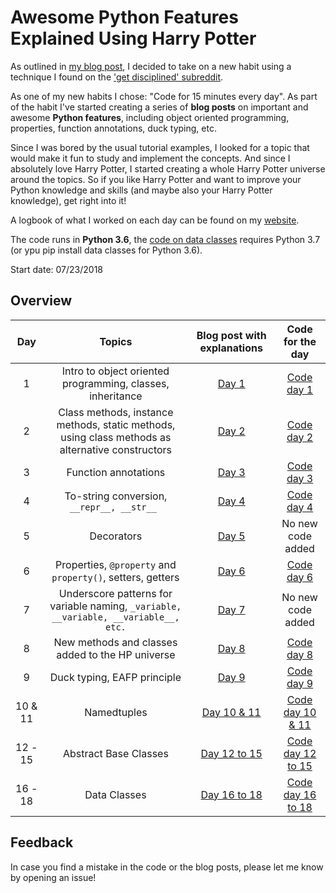 # Awesome Python Features Explained Using Harry Potter

As outlined in [my blog post](http://www.alpopkes.com/posts/2018/07/blog-post-1), I decided to take on a new habit using a technique I found on the ['get disciplined' subreddit](https://www.reddit.com/r/getdisciplined/comments/1x99m6/im_a_piece_of_shit_no_more_games_no_more_lies_no/cf9dz72/).

As one of my new habits I chose: "Code for 15 minutes every day". As part of the habit I've started creating a series of **blog posts** on important and awesome **Python features**, including object oriented programming, properties, function annotations, duck typing, etc.

Since I was bored by the usual tutorial examples, I looked for a topic that would make it fun to study and implement the concepts. And since I absolutely love Harry Potter, I started creating a whole Harry Potter universe around the topics. So if you like Harry Potter and want to improve your Python knowledge and skills (and maybe also your Harry Potter knowledge), get right into it!

A logbook of what I worked on each day can be found on my [website](http://www.alpopkes.com/year-archive/).

The code runs in **Python 3.6**, the [code on data classes](https://github.com/zotroneneis/harry_potter_universe/blob/master/code_per_day/day_16_to_18.py) requires Python 3.7 (or ypu pip install data classes for Python 3.6).

Start date: 07/23/2018   

## Overview

| Day   | Topics          | Blog post with explanations | Code for the day  |
| :---: |:--------------: | :--------------------------:| :----------------:|
| 1 | Intro to object oriented programming, classes, inheritance   | [Day 1](http://www.alpopkes.com/posts/2018/07/coding-challenge-day-1/)  | [Code day 1](https://github.com/zotroneneis/100_days_of_code/blob/master/code_per_day/day_1.py) |
| 2 | Class methods, instance methods, static methods, using class methods as alternative constructors | [Day 2](http://www.alpopkes.com/posts/2018/07/coding-challenge-day-2/)  | [Code day 2](https://github.com/zotroneneis/100_days_of_code/blob/master/code_per_day/day_2.py) |
| 3 |Function annotations|[Day 3](http://www.alpopkes.com/posts/2018/07/coding-challenge-day-3/) |  [Code day 3](https://github.com/zotroneneis/100_days_of_code/blob/master/code_per_day/day_3.py) |
| 4 |To-string conversion, ```__repr__, __str__ ```|[Day 4](http://www.alpopkes.com/posts/2018/07/coding-challenge-day-4/) |  [Code day 4](https://github.com/zotroneneis/100_days_of_code/blob/master/code_per_day/day_4.py) |
| 5 |Decorators|[Day 5](http://www.alpopkes.com/posts/2018/07/coding-challenge-day-5/)    | No new code added |
| 6 |Properties, ```@property``` and ```property()```, setters, getters|[Day 6](http://www.alpopkes.com/posts/2018/07/coding-challenge-day-6/)    | [Code day 6](https://github.com/zotroneneis/100_days_of_code/blob/master/code_per_day/day_6.py) |
| 7 |Underscore patterns for variable naming, ```_variable, __variable, __variable__, etc.```|[Day 7](http://www.alpopkes.com/posts/2018/07/coding-challenge-day-7/)    | No new code added |
| 8 | New methods and classes added to the HP universe |[Day 8](http://www.alpopkes.com/posts/2018/07/coding-challenge-day-8/) |  [Code day 8](https://github.com/zotroneneis/100_days_of_code/blob/master/code_per_day/day_8.py) |
| 9 | Duck typing, EAFP principle |[Day 9](http://www.alpopkes.com/posts/2018/07/coding-challenge-day-9/) |  [Code day 9](https://github.com/zotroneneis/100_days_of_code/blob/master/code_per_day/day_9.py) |
| 10 & 11| Namedtuples | [Day 10 & 11](http://www.alpopkes.com/posts/2018/08/coding-challenge-day-10-and-11/) | [Code day 10 & 11](https://github.com/zotroneneis/100_days_of_code/blob/master/code_per_day/day_10_and_11.py)|
| 12 - 15  | Abstract Base Classes | [Day 12 to 15](http://alpopkes.com/posts/2018/08/coding-challenge-day-12-to-15/) | [Code day 12 to 15](https://github.com/zotroneneis/100_days_of_code/blob/master/code_per_day/day_12_to_15.py)|
| 16 - 18  | Data Classes | [Day 16 to 18](http://alpopkes.com/posts/2018/08/coding-challenge-day-16-to-18/) | [Code day 16 to 18](https://github.com/zotroneneis/harry_potter_universe/blob/master/code_per_day/day_16_to_18.py)|


## Feedback

In case you find a mistake in the code or the blog posts, please let me know by opening an issue!
